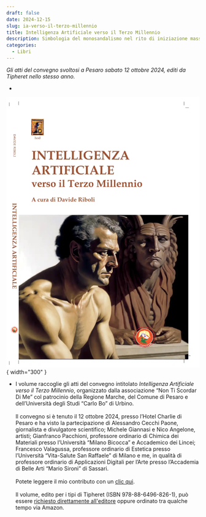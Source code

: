 ```yaml
---
draft: false
date: 2024-12-15 
slug: ia-verso-il-terzo-millennio
title: Intelligenza Artificiale verso il Terzo Millennio
description: Simbologia del monosandalismo nel rito di iniziazione massonico.
categories:
  - Libri
---
```


*Gli atti del convegno svoltosi a Pesaro sabato 12 ottobre 2024, editi da Tipheret nello stesso anno.*

<!-- more --> 

<div class="grid cards" markdown>

  - <figure markdown>
  ![Copertina volume](single/IAvs3K.webp){ width="300" }
  </figure>

-  I volume raccoglie gli atti del convegno intitolato *Intelligenza Artificiale verso il Terzo Millennio*, organizzato dalla associazione “Non Ti Scordar Di Me” col patrocinio della
Regione Marche, del Comune di Pesaro e dell’Università degli Studi “Carlo Bo” di Urbino.<br><br>Il convegno si è tenuto il 12 ottobre 2024, presso l’Hotel Charlie di Pesaro e ha visto la partecipazione
di Alessandro Cecchi Paone, giornalista e divulgatore scientifico; Michele Giannasi e Nico Angelone, artisti; Gianfranco Pacchioni, professore ordinario di Chimica dei Materiali presso l’Università “Milano Bicocca” e Accademico dei Lincei; Francesco Valagussa, professore ordinario di Estetica presso l’Università “Vita-Salute San Raffaele” di Milano e me, in qualità di professore ordinario di Applicazioni Digitali per l’Arte presso l’Accademia di Belle Arti “Mario Sironi” di Sassari.<br><br>Potete leggere il mio contributo con un [clic qui](PDF/DR-IA3K.pdf).<br><br> Il volume, edito per i tipi di Tipheret (ISBN 978-88-6496-826-1), può essere [richiesto direttamente all'editore](http://www.tipheret.org/) oppure ordinato tra qualche tempo via Amazon.

</div>